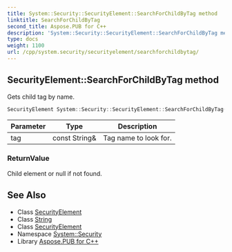 ```yaml
---
title: System::Security::SecurityElement::SearchForChildByTag method
linktitle: SearchForChildByTag
second_title: Aspose.PUB for C++
description: 'System::Security::SecurityElement::SearchForChildByTag method. Gets child tag by name in C++.'
type: docs
weight: 1100
url: /cpp/system.security/securityelement/searchforchildbytag/
---
```

## SecurityElement::SearchForChildByTag method


Gets child tag by name.

```cpp
SecurityElement System::Security::SecurityElement::SearchForChildByTag(const String &tag)
```


| Parameter | Type | Description |
| --- | --- | --- |
| tag | const String\& | Tag name to look for. |

### ReturnValue

Child element or null if not found.

## See Also

* Class [SecurityElement](../)
* Class [String](../../../system/string/)
* Class [SecurityElement](../)
* Namespace [System::Security](../../)
* Library [Aspose.PUB for C++](../../../)
